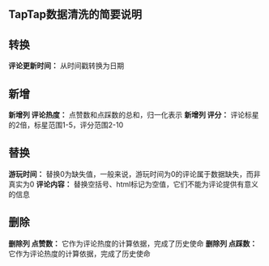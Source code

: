## TapTap数据清洗的简要说明



## 转换
  **评论更新时间：** 从时间戳转换为日期


## 新增

 **新增列 评论热度：** 点赞数和点踩数的总和，归一化表示
 **新增列 评分：**	评论标星的2倍，标星范围1-5，评分范围2-10



## 替换

 **游玩时间：** 替换0为缺失值，一般来说，游玩时间为0的评论属于数据缺失，而非真实为0
  **评论内容：** 替换空括号、html标记为空值，它们不能为评论提供有意义的信息
  


## 删除
**删除列 点赞数：** 它作为评论热度的计算依据，完成了历史使命 
**删除列 点踩数：** 它作为评论热度的计算依据，完成了历史使命 
